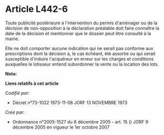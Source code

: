 # Article L442-6

Toute publicité postérieure à l'intervention du permis d'aménager ou de la décision de non-opposition à la déclaration
préalable doit faire connaître la date de la décision et mentionner que le dossier peut être consulté à la mairie.

Elle ne doit comporter aucune indication qui ne serait pas conforme aux prescriptions dont la décision a, le cas échéant, été
assortie ou qui serait susceptible d'induire l'acquéreur en erreur sur les charges et conditions auxquelles le lotisseur
entend subordonner la vente ou la location des lots.

**Nota:**



**Liens relatifs à cet article**

_Codifié par_:

  - Décret n°73-1022 1973-11-08 JORF 13 NOVEMBRE 1973

_Créé par_:

  - Ordonnance n°2005-1527 du 8 décembre 2005 - art. 15 () JORF 9 décembre 2005 en vigueur le 1er octobre 2007

